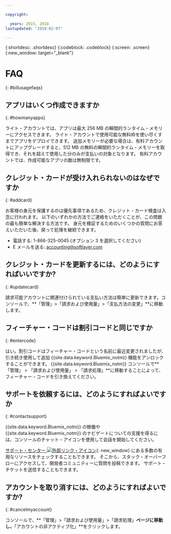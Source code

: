 ```yaml
---

copyright:

  years: 2015, 2018
lastupdated: "2018-02-07"

---
```


{:shortdesc: .shortdesc}
{:codeblock: .codeblock}
{:screen: .screen}
{:new_window: target="_blank"}

# FAQ
{: #billusagefaqs} 

## アプリはいくつ作成できますか
{: #howmanyapps}

ライト・アカウントでは、アプリは最大 256 MB の瞬間的ランタイム・メモリーにアクセスできます。 ライト・アカウントで使用可能な無料枠を使い尽くすまでアプリをデプロイできます。 追加メモリーが必要な場合は、有料アカウントにアップグレードすると、512 MB の無料の瞬間的ランタイム・メモリーを取得でき、それを超えて使用した分のみが支払いの対象となります。 有料アカウントでは、作成可能なアプリの数は無制限です。

## クレジット・カードが受け入れられないのはなぜですか
{: #addcard}

お客様の身元を保護するのは優先事項であるため、クレジット・カード検査は入念に行われます。 以下のいずれかの方法でご連絡をいただくことが、この問題の最も簡単な解決する方法です。 身元を検証するためのいくつかの質問にお答えいただいた後、戻って処理を継続できます。 

   * 電話する: 1-866-325-0045 (オプション 3 を選択してください)
   * E メールを送る: [accounting@softlayer.com](accounting@softlayer.com) 
   
## クレジット・カードを更新するには、どのようにすればいいですか? 
{: #updatecard}

請求可能アカウントに関連付けられている支払い方法は簡単に更新できます。コンソールで、**「管理」>「請求および使用量」>「支払方法の変更」**に移動します。 

## フィーチャー・コードは割引コードと同じですか 
{: #entercode}

はい。割引コードはフィーチャー・コードという名前に最近変更されましたが、引き続き使用して追加 {{site.data.keyword.Bluemix_notm}} 機能をアンロックすることができます。 {{site.data.keyword.Bluemix_notm}} コンソールで**「管理」 > 「請求および使用量」 > 「請求処理」**に移動することによって、フィーチャー・コードを引き換えてください。 

## サポートを依頼するには、どのようにすればよいですか
{: #contactsupport}

{{site.data.keyword.Bluemix_notm}} の稼働や {{site.data.keyword.Bluemix_notm}} のナビゲートについての支援を得るには、コンソールのチャット・アイコンを使用して会話を開始してください。 

[サポート・センター ![外部リンク・アイコン](../icons/launch-glyph.svg)](https://console.bluemix.net/unifiedsupport/supportcenter){: new_window} にある多数の有用なリソースをチェックすることもできます。 そこから、スタック・オーバーフローにアクセスして、開発者コミュニティーに質問を投稿できます。 サポート・チケットを送信することもできます。  

## アカウントを取り消すには、どのようにすればよいですか?
{: #cancelmyaccount}

コンソールで、**「管理」>「請求および使用量」>「請求処理」**ページに移動し、**「アカウントの非アクティブ化」**をクリックします。




